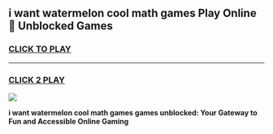 
## i want watermelon cool math games Play Online 👋 Unblocked Games
<h3>
<a href="https://news.freeplayer.one?title=i_want_watermelon_cool_math_games&ref=17CMG">CLICK TO PLAY</a></h3>
<hr>

<h3>
<a href="https://news.freeplayer.one?title=i_want_watermelon_cool_math_games&ref=17CMG">CLICK 2 PLAY</a>
  
</h3>

<a href="https://news.freeplayer.one?title=i_want_watermelon_cool_math_games&ref=17CMG/"><img src="https://clearcache.store/games.png"></a>


**i want watermelon cool math games games unblocked: Your Gateway to Fun and Accessible Online Gaming**
